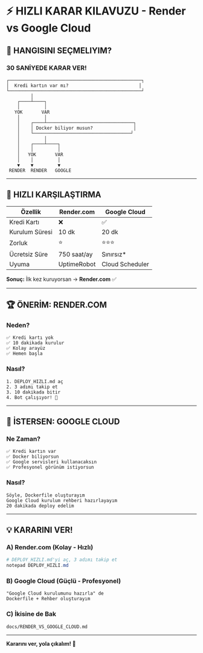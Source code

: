 # ⚡ HIZLI KARAR KILAVUZU - Render vs Google Cloud

## 🤔 HANGISINI SEÇMELIYIM?

### 30 SANİYEDE KARAR VER!

```
┌─────────────────────────────────────────────────┐
│  Kredi kartın var mı?                          │
└─────────────────────────────────────────────────┘
         │
    ┌────┴────┐
    │         │
   YOK       VAR
    │         │
    │    ┌────┴────────────────────────────────┐
    │    │ Docker biliyor musun?               │
    │    └────────────────────────────────────┘
    │         │
    │    ┌────┴────┐
    │    │         │
    │   YOK       VAR
    │    │         │
    ▼    ▼         ▼
 RENDER  RENDER   GOOGLE
```

---

## 🎯 HIZLI KARŞILAŞTIRMA

| Özellik | Render.com | Google Cloud |
|---------|-----------|--------------|
| Kredi Kartı | ❌ | ✅ |
| Kurulum Süresi | 10 dk | 20 dk |
| Zorluk | ⭐ | ⭐⭐⭐ |
| Ücretsiz Süre | 750 saat/ay | Sınırsız* |
| Uyuma | UptimeRobot | Cloud Scheduler |

**Sonuç:** İlk kez kuruyorsan → **Render.com** ✅

---

## 🏆 ÖNERİM: RENDER.COM

### Neden?
```
✅ Kredi kartı yok
✅ 10 dakikada kurulur
✅ Kolay arayüz
✅ Hemen başla
```

### Nasıl?
```
1. DEPLOY_HIZLI.md aç
2. 3 adımı takip et
3. 10 dakikada bitir
4. Bot çalışıyor! 🎉
```

---

## 🚀 İSTERSEN: GOOGLE CLOUD

### Ne Zaman?
```
✅ Kredi kartın var
✅ Docker biliyorsun
✅ Google servisleri kullanacaksın
✅ Profesyonel görünüm istiyorsun
```

### Nasıl?
```
Söyle, Dockerfile oluşturayım
Google Cloud kurulum rehberi hazırlayayım
20 dakikada deploy edelim
```

---

## 💡 KARARINI VER!

### A) Render.com (Kolay - Hızlı)
```powershell
# DEPLOY_HIZLI.md'yi aç, 3 adımı takip et
notepad DEPLOY_HIZLI.md
```

### B) Google Cloud (Güçlü - Profesyonel)
```
"Google Cloud kurulumunu hazırla" de
Dockerfile + Rehber oluşturayım
```

### C) İkisine de Bak
```
docs/RENDER_VS_GOOGLE_CLOUD.md
```

---

**Kararını ver, yola çıkalım! 🚀**
